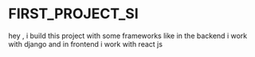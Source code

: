 # FIRST_PROJECT_SI
hey , i build this project with some frameworks like in the backend i work with django and in frontend i work with react js
